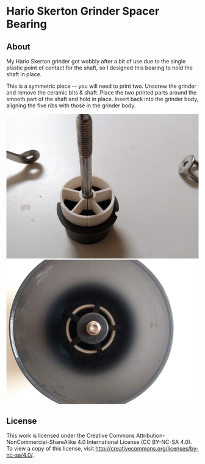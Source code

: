 Hario Skerton Grinder Spacer Bearing
================
About
-------
My Hario Skerton grinder got wobbly after a bit of use due to the single plastic point of contact for the shaft, so I designed this bearing to hold the shaft in place.

This is a symmetric piece -- you will need to print two. Unscrew the grinder and remove the ceramic bits & shaft. Place the two printed parts around the smooth part of the shaft and hold in place. Insert back into the grinder body, aligning the five ribs with those in the grinder body.

![Alt text](images/IMG_20150804_093859513_preview_featured.jpg?raw=true "Assembly Instructions")
![Alt text](images/IMG_20150804_094034138_overhead.jpg?raw=true "Assembly from Above")


License
-------

This work is licensed under the  Creative Commons Attribution-NonCommercial-ShareAlike 4.0 International License (CC BY-NC-SA 4.0). To view a copy of this license, visit <http://creativecommons.org/licenses/by-nc-sa/4.0/>.
